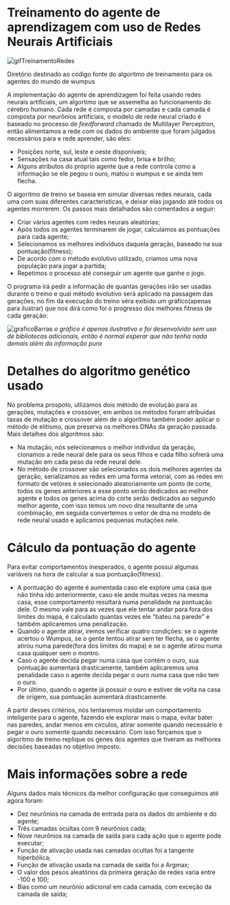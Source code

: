 # Treinamento do agente de aprendizagem com uso de Redes Neurais Artificiais

![gifTreinamentoRedes](https://github.com/thag0/Projeto-Wumpus-Inteligencia-Computacional/assets/91092364/83923273-7f41-4aba-901d-ef64dd68a352)

Diretório destinado ao código fonte do algoritmo de treinamento para os agentes do mundo de wumpus

A implementação do agente de aprendizagem foi feita usando redes neurais artificiais, um algortimo que se assemelha ao funcionamento do cérebro humano. Cada rede é composta por camadas e cada camada é composta por neurônios artificiais, o modelo de rede neural criado é baseado no processo de *feedforward* chamado de Multilayer Perceptron, então alimentamos a rede com os dados do ambiente que foram julgados necessários para e rede aprender, são eles:
 - Posições norte, sul, leste e oeste disponíveis;
 - Sensações na casa atual tais como fedor, brisa e brilho;
 - Alguns atributos do próprio agente que a rede controla como a informação se ele pegou o ouro, matou o wumpus e se ainda tem flecha.

O algoritmo de treino se baseia em simular diversas redes neurais, cada uma com suas diferentes caracteristicas, e deixar elas jogando até todos os agentes morrerem. Os passos mais detalhados são comentados a seguir:
- Criar vários agentes com redes neurais aleatórias;
- Após todos os agentes terminarem de jogar, calculamos as pontuações para cada agente;
- Selecionamos os melhores indivíduos daquela geração, baseado na sua pontuação(fitness);
- De acordo com o método evolutivo utilizado, criamos uma nova população para jogar a partida;
- Repetimos o processo até conseguir um agente que ganhe o jogo.

O programa irá pedir a informação de quantas gerações irão ser usadas durante o treino e qual método evolutivo será aplicado na passagem das gerações, no fim da execução do treino séra exibido um gráfico(apenas para ilustrar) que nos dirá como foi o progresso dos melhores fitness de cada geração:

![graficoBarras](https://github.com/thag0/Projeto-Wumpus-Inteligencia-Computacional/assets/91092364/6db4be92-8cc8-406b-9edc-33fe07aedcf1)
*o gráfico é apenas ilustrativo e foi desenvolvido sem uso de bibliotecas adicionais, então é normal esperar que não tenha nada demais além da informação pura*

# Detalhes do algoritmo genético usado
No problema prospoto, utlizamos dois método de evolução para as gerações, mutações e crossover, em ambos os métodos foram atribuídas taxas de mutação e crossover além de o algoritmo também poder aplicar o método de elitismo, que preserva os melhores DNAs da geração passada. Mais detalhes dos algoritmos são:
 - Na mutação, nós selecionamos o melhor indivíduo da geração, clonamos a rede neural dele para os seus filhos e cada filho sofrerá uma mutação em cada peso da rede neural dele.
 - No método de crossover são selecionados os dois melhores agentes da geração, serializamos as redes em uma forma vetorial, com as redes em formato de vetores é selecionado aleatoriamente um ponto de corte, todos os genes anteriores a esse ponto serão dedicados ao melhor agente e todos os genes acima do corte serão dedicados ao segundo melhor agente, com isso temos um novo dna resultante de uma combinação, em seguida convertemos o vetor de dna no modelo de rede neural usado e aplicamos pequenas mutações nele.

# Cálculo da pontuação do agente
Para evitar comportamentos inesperados, o agente possui algumas variáveis na hora de calcular a sua pontuação(fitness).
- A pontuação do agente é aumentada caso ele explore uma casa que não tinha ido anteriormente, caso ele ande muitas vezes na mesma casa, esse comportamento
  resultará numa penalidade na pontuação dele. O mesmo vale para as vezes que ele tentar andar para fora dos limites do mapa, é calculado quantas vezes ele "bateu
  na parede" e também aplicaremos uma penalização.
- Quando o agente atirar, iremos verificar quatro condições: se o agente acertou o Wumpus, se o gente tentou atirar sem ter flecha, se o agente atirou numa parede(fora
  dos limites do mapa) e se o agente atirou numa casa qualquer sem o montro.
- Caso o agente decida pegar numa casa que contém o ouro, sua pontuação aumentará drasticamente, também aplicaremos uma penalidade caso o agente decida pegar o ouro
  numa casa que não tem o ouro.
- Por último, quando o agente já possuir o ouro e estiver de volta na casa de origem, sua pontuação aumentará drasticamente.

A partir desses critérios, nós tentaremos moldar um comportamento inteligente para o agente, fazendo ele explorar mais o mapa, evitar bater nas paredes, andar menos em círculos, atirar somente quando necessário e pegar o ouro somente quando necessário. Com isso forçamos que o algoritmo de treino replique os genes dos agentes que tiveram as 
melhores decisões baseadas no objetivo imposto.

# Mais informações sobre a rede
Alguns dados mais técnicos da melhor configuração que conseguimos até agora foram:
- Dez neurônios na camada de entrada para os dados do ambiente e do agente;
- Três camadas ocultas com 9 neurônios cada;
- Nove neurônios na camada de saída para cada ação que o agente pode executar;
- Função de ativação usada nas camadas ocultas foi a tangente hiperbólica;
- Função de ativação usada na camada de saída foi a Argmax;
- O valor dos pesos aleatórios da primeira geração de redes varia entre -100 e 100;
- Bias como um neurônio adicional em cada camada, com exceção da camada de saída;
